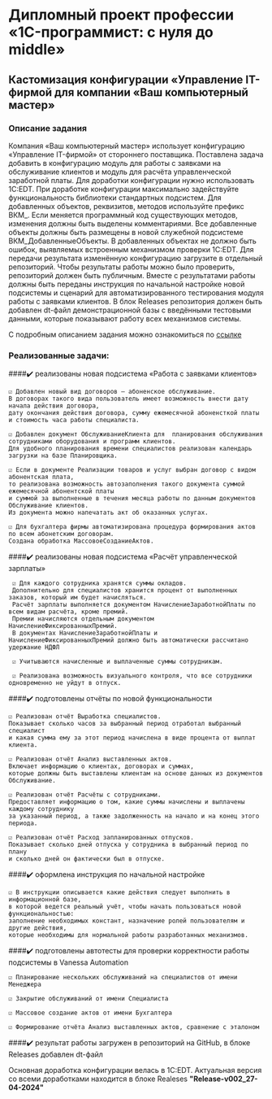 # Дипломный проект профессии «1C-программист: с нуля до middle»

## Кастомизация конфигурации «Управление IT-фирмой для компании «Ваш компьютерный мастер»

### Описание задания

Компания «Ваш компьютерный мастер» использует конфигурацию «Управление IT-фирмой» от стороннего поставщика. Поставлена задача добавить в конфигурацию модуль для работы с заявками на обслуживание клиентов и модуль для расчёта управленческой заработной платы.
Для доработки конфигурации нужно использовать 1C:EDT. При доработке конфигурации максимально задействуйте функциональность библиотеки стандартных подсистем.
Для добавленных объектов, реквизитов, методов используйте префикс ВКМ_. Если меняется программный код существующих методов, изменения должны быть выделены комментариями.
Все добавленные объекты должны быть размещены в новой служебной подсистеме ВКМ_ДобавленныеОбъекты. В добавленных объектах не должно быть ошибок, выявляемых встроенным механизмом проверки 1C:EDT.
Для передачи результата изменённую конфигурацию загрузите в отдельный репозиторий. Чтобы результаты работы можно было проверить, репозиторий должен быть публичным.
Вместе с результатами работы должны быть переданы инструкция по начальной настройке новой подсистемы и сценарий для автоматизированного тестирования модуля работы с заявками клиентов.
В блок Releases репозитория должен быть добавлен dt-файл демонстрационной базы с введёнными тестовыми данными, которые показывают работу всех механизмов системы.

С подробным описанием задания можно ознакомиться по [ссылке](https://github.com/netology-code/fonecmid-diplom/blob/main/README.md)

### Реализованные задачи:
####✔️ реализованы новая подсистема «Работа с заявками клиентов» 
 
    ☑️ Добавлен новый вид договоров – абоненское обслуживание.  
    В договорах такого вида пользователь имеет возможность внести дату начала действия договора, 
    дату окончания действия договора, сумму ежемесячной абоненсткой платы и стоимость часа работы специалиста.
 
    ☑️ Добавлен документ ОбслуживаниеКлиента для  планирования обслуживания сотрудниками оборудования и программ клиентов. 
    Для удобного планирования времени специалистов реализован календарь загрузки на базе Планировщика.

    ☑️ Если в документе Реализации товаров и услуг выбран договор с видом абонентская плата, 
    то реализована возможность автозаполнения такого документа суммой ежемесячной абонентской платы
    и суммой за выполненные в течения месяца работы по данным документов Обслуживание клиентов. 
    Из документа можно напечатать акт об оказанных услугах.

    ☑️ Для бухгалтера фирмы автоматизирована процедура формирования актов по всем абонетским договорам.
    Создана обработка МассовоеСозданиеАктов.

####✔️ реализованы новая подсистема «Расчёт управленческой зарплаты» 

     ☑️ Для каждого сотрудника хранятся суммы окладов. 
     Дополнительно для специалистов хранится процент от выполненных заказов, который им будет начисляться. 
     Расчёт зарплаты выполняется документом НачислениеЗаработнойПлаты по всем видам расчёта, кроме премий. 
     Премии начисляются отдельным документом НачислениеФиксированныхПремий.
     В документах НачислениеЗаработнойПлаты и НачислениеФиксированныхПремий должно быть автоматически рассчитано удержание НДФЛ
  
     ☑️ Учитываются начисленные и выплаченные суммы сотрудникам.

     ☑️ Реализована возможность визуального контроля, что все сотрудники одновременно не уйдут в отпуск. 
     

####✔️ подготовлены отчёты по новой функциональности

    ☑️ Реализован отчёт Выработка специалистов. 
    Показывает сколько часов за выбранный период отработал выбранный специалист 
    и какая сумма ему за этот период начислена в виде процента от выплат клиента. 

    ☑️ Реализован отчёт Анализ выставленных актов. 
    Включает информацию о клиентах, договорах и суммах, 
    которые должны быть выставлены клиентам на основе данных из документов Обслуживание. 

    ☑️ Реализован отчёт Расчёты с сотрудниками. 
    Предоставляет информацию о том, какие суммы начислены и выплачены каждому сотруднику 
    за указанный период, а также задолженность на начало и на конец этого периода.

    ☑️ Реализован отчёт Расход запланированных отпусков. 
    Показывает сколько дней отпуска у сотрудника в выбранный период по плану 
    и сколько дней он фактически был в отпуске.

####✔️ оформлена инструкция по начальной настройке

    ☑️ В инструкции описывается какие действия следует выполнить в информационной базе,
    в которой ведется реальный учёт, чтобы начать пользоваться новой функциональностью:
    заполнение необходимых констант, назначение ролей пользователям и другие действия,
    которые необходимы для нормальной работы разработанных механизмов.

####✔️ подготовлены автотесты для проверки корректности работы подсистемы в Vanessa Automation

    ☑️ Планирование нескольких обслуживаний на специалистов от имени Менеджера
    
    ☑️ Закрытие обслуживаний от имени Специалиста
    
    ☑️ Массовое создание актов от имени Бухгалтера
   
    ☑️ Формирование отчёта Анализ выставленных актов, сравнение с эталоном

####✔️ результат работы загружен в репозиторий на GitHub, в блоке Releases  добавлен dt-файл

Основная доработка конфигурации велась в 1C:EDT. 
Актуальная версия со всеми доработками находится в блоке Realeses **"Release-v002_27-04-2024"**

